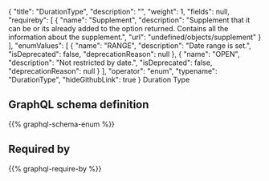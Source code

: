 {
  "title": "DurationType",
  "description": "",
  "weight": 1,
  "fields": null,
  "requireby": [
    {
      "name": "Supplement",
      "description": "Supplement that it can be or its already added to the option returned. Contains all the information about the supplement.",
      "url": "undefined/objects/supplement"
    }
  ],
  "enumValues": [
    {
      "name": "RANGE",
      "description": "Date range is set.",
      "isDeprecated": false,
      "deprecationReason": null
    },
    {
      "name": "OPEN",
      "description": "Not restricted by date.",
      "isDeprecated": false,
      "deprecationReason": null
    }
  ],
  "operator": "enum",
  "typename": "DurationType",
  "hideGithubLink": true
}
Duration Type
## GraphQL schema definition

{{% graphql-schema-enum %}}

## Required by

{{% graphql-require-by %}}
